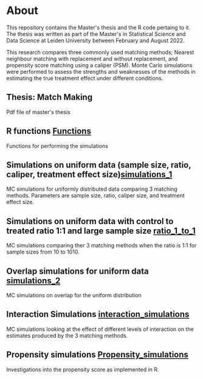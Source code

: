 # About
This repository contains the Master's thesis and the R code pertaing to it. The thesis was written as part of the Master's in Statistical Science and Data Science at Leiden University between February and August $2022$.

This research compares three commonly used matching methods; Nearest neighbour matching with replacement and without replacement, and propensity score matching using a caliper (PSM). Monte Carlo simulations were performed to assess the strengths and weaknesses of the methods in estimating the true treatment effect under different conditions.


## Thesis: Match Making
Pdf file of master's thesis


## R functions [Functions](/matching_simulation_functions.R)

Functions for performing the simulations

## Simulations on uniform data (sample size, ratio, caliper, treatment effect size)[simulations_1](https://github.com/laura-ruth/LJS_thesis/blob/main/simulations1.Rmd)

MC simulations for uniformly distributed data comparing 3 matching methods. Parameters are sample size, ratio, caliper size, and treatment effect size. 

## Simulations on uniform data with control to treated ratio 1:1 and large sample size [ratio_1_to_1](https://github.com/laura-ruth/LJS_thesis/blob/main/unif_large_n_ratio1.Rmd)

MC simulations comparing ther 3 matching methods when the ratio is 1:1 for sample sizes from 10 to 1010. 

## Overlap simulations for uniform data [simulations_2](/simulations2_overlap_uniform.Rmd)
MC simulations on overlap for the uniform distribution

## Interaction Simulations [interaction_simulations](https://github.com/laura-ruth/LJS_thesis/blob/main/Interaction_Simulations.Rmd)
MC simulations looking at the effect of different levels of interaction on the estimates produced by the 3 matching methods.

## Propensity simulations [Propensity_simulations](https://github.com/laura-ruth/LJS_thesis/blob/main/propensity%20_simulations.Rmd)

Investigations into the propensity score as implemented in R.
